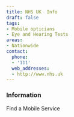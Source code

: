 ```yaml
---
title: NHS UK  Info
draft: false
tags:
- Mobile opticians
- Eye and Hearing Tests
areas:
- Nationwide
contact:
  phone:
  - '111'
  web_addresses:
  - http://www.nhs.uk
---
```


### Information
Find a Mobile Service

